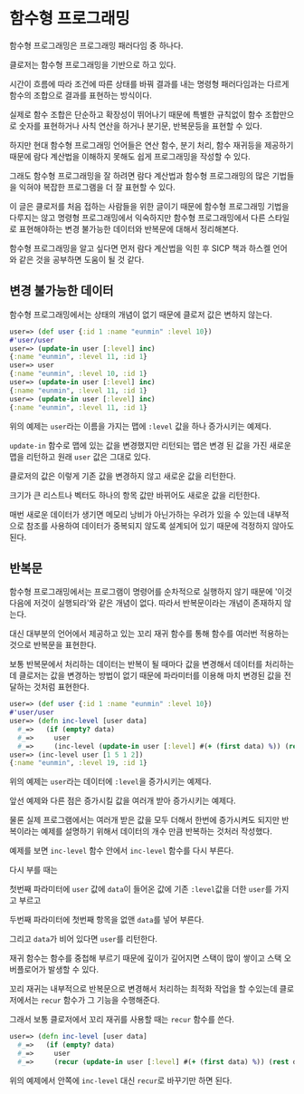 # 함수형 프로그래밍

함수형 프로그래밍은 프로그래밍 패러다임 중 하나다.

클로저는 함수형 프로그래밍을 기반으로 하고 있다.

시간이 흐름에 따라 조건에 따른 상태를 바꿔 결과를 내는 명령형 패러다임과는 다르게 함수의 조합으로 결과를 표현하는 방식이다.

실제로 함수 조합은 단순하고 확장성이 뛰어나기 때문에 특별한 규칙없이 함수 조합만으로 숫자를 표현하거나 사칙 연산을 하거나 분기문, 반복문등을 표현할 수 있다.

하지만 현대 함수형 프로그래밍 언어들은 연산 함수, 분기 처리, 함수 재귀등을 제공하기 때문에 람다 계산법을 이해하지 못해도 쉽게 프로그래밍을 작성할 수 있다.

그래도 함수형 프로그래밍을 잘 하려면 람다 계산법과 함수형 프로그래밍의 많은 기법들을 익혀야 복잡한 프로그램을 더 잘 표현할 수 있다.

이 글은 클로저를 처음 접하는 사람들을 위한 글이기 때문에 함수형 프로그래밍 기법을 다루지는 않고 명령형 프로그래밍에서 익숙하지만 함수형 프로그래밍에서 다른 스타일로 표현해야하는 변경 불가능한 데이터와 반복문에 대해서 정리해본다.

함수형 프로그래밍을 알고 싶다면 먼저 람다 계산법을 익힌 후 SICP 책과 하스켈 언어와 같은 것을 공부하면 도움이 될 것 같다.

## 변경 불가능한 데이터

함수형 프로그래밍에서는 상태의 개념이 없기 때문에 클로저 값은 변하지 않는다.

```clojure
user=> (def user {:id 1 :name "eunmin" :level 10})
#'user/user
user=> (update-in user [:level] inc)
{:name "eunmin", :level 11, :id 1}
user=> user
{:name "eunmin", :level 10, :id 1}
user=> (update-in user [:level] inc)
{:name "eunmin", :level 11, :id 1}
user=> (update-in user [:level] inc)
{:name "eunmin", :level 11, :id 1}
```

위의 예제는 `user`라는 이름을 가지는 맵에 `:level` 값을 하나 증가시키는 예제다.

`update-in` 함수로 맵에 있는 값을 변경했지만 리턴되는 맵은 변경 된 값을 가진 새로운 맵을 리턴하고 원래 `user` 값은 그대로 있다.

클로저의 값은 이렇게 기존 값을 변경하지 않고 새로운 값을 리턴한다. 

크기가 큰 리스트나 벡터도 하나의 항목 값만 바뀌어도 새로운 값을 리턴한다.

매번 새로운 데이터가 생기면 메모리 낭비가 아닌가하는 우려가 있을 수 있는데 내부적으로 참조를 사용하여 데이터가 중복되지 않도록 설계되어 있기 때문에 걱정하지 않아도 된다.

## 반복문

함수형 프로그래밍에서는 프로그램이 명령어를 순차적으로 실행하지 않기 때문에 '이것 다음에 저것이 실행되라'와 같은 개념이 없다. 따라서 반복문이라는 개념이 존재하지 않는다.

대신 대부분의 언어에서 제공하고 있는 꼬리 재귀 함수를 통해 함수를 여러번 적용하는 것으로 반복문을 표현한다.

보통 반복문에서 처리하는 데이터는 반복이 될 때마다 값을 변경해서 데이터를 처리하는데 클로저는 값을 변경하는 방법이 없기 때문에 파라미터를 이용해 마치 변경된 값을 전달하는 것처럼 표현한다.

```clojure
user=> (def user {:id 1 :name "eunmin" :level 10})
#'user/user
user=> (defn inc-level [user data]
  #_=>   (if (empty? data)
  #_=>     user
  #_=>     (inc-level (update-in user [:level] #(+ (first data) %)) (rest data))))
user=> (inc-level user [1 5 1 2])
{:name "eunmin", :level 19, :id 1}
```

위의 예제는 `user`라는 데이터에 `:level`을 증가시키는 예제다.

앞선 예제와 다른 점은 증가시킬 값을 여러개 받아 증가시키는 예제다. 

물론 실제 프로그램에서는 여러개 받은 값을 모두 더해서 한번에 증가시켜도 되지만 반복이라는 예제를 설명하기 위해서 데이터의 개수 만큼 반복하는 것처러 작성했다.

예제를 보면 `inc-level` 함수 안에서 `inc-level` 함수를 다시 부른다.

다시 부를 때는 

첫번째 파라미터에 `user` 값에 `data`이 들어온 값에 기존 `:level`값을 더한 `user`를 가지고 부르고

두번째 파라미터에 첫번째 항목을 없앤 `data`를 넣어 부른다.

그리고 `data`가 비어 있다면 `user`를 리턴한다.

재귀 함수는 함수를 중첩해 부르기 때문에 깊이가 깊어지면 스택이 많이 쌓이고 스택 오버플로어가 발생할 수 있다.

꼬리 재귀는 내부적으로 반복문으로 변경해서 처리하는 최적화 작업을 할 수있는데 클로저에서는 `recur` 함수가 그 기능을 수행해준다.

그래서 보통 클로저에서 꼬리 재귀를 사용할 때는 `recur` 함수를 쓴다.

```clojure
user=> (defn inc-level [user data]
  #_=>   (if (empty? data)
  #_=>     user
  #_=>     (recur (update-in user [:level] #(+ (first data) %)) (rest data))))
```

위의 예제에서 안쪽에 `inc-level` 대신 `recur`로 바꾸기만 하면 된다. 





